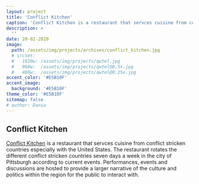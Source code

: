 ```yaml
---
layout: project
title: 'Conflict Kitchen'
caption: 'Conflict Kitchen is a restaurant that servces cuisine from conflict stricken countries'
description: >
  ''
date: 20-02-2020
image: 
  path: /assets/img/projects/archives/conflict_kitchen.jpg
  # srcset: 
  #   1920w: /assets/img/projects/qwtel.jpg
  #   960w:  /assets/img/projects/qwtel@0,5x.jpg
  #   480w:  /assets/img/projects/qwtel@0,25x.jpg
accent_color: '#E5B10F'
accent_image:
  background: '#E5B10F'
theme_color: '#E5B10F'
sitemap: false
# author: Dania
---
```

## Conflict Kitchen

[Conflict Kitchen](https://www.conflictkitchen.org/about/) is a restaurant that servces cuisine from conflict stricken countries especially with the United States. The restaurant rotates the different conflict stricken countries seven days a week in the city of Pittsburgh according to current events. Performances, events and discussions are hosted to provide a larger narrative of the culture and politics within the region for the public to interact with.
